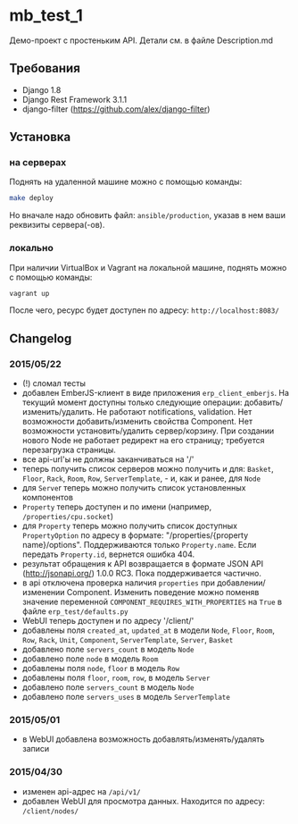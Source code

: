 # mb_test_1

Демо-проект с простеньким API. Детали см. в файле Description.md

## Требования
- Django 1.8
- Django Rest Framework 3.1.1
- django-filter (https://github.com/alex/django-filter)


## Установка

### на серверах

Поднять на удаленной машине можно с помощью команды:

```bash
make deploy
```

Но вначале надо обновить файл: `ansible/production`, указав в нем ваши реквизиты сервера(-ов).


### локально

При наличии VirtualBox и Vagrant на локальной машине, поднять можно с помощью команды:

```bash
vagrant up
```

После чего, ресурс будет доступен по адресу: `http://localhost:8083/`


## Changelog

### 2015/05/22
- (!) сломал тесты
- добавлен EmberJS-клиент в виде приложения `erp_client_emberjs`. На текущий момент доступны только следующие операции: добавить/изменить/удалить. Не работают notifications, validation. Нет возможности добавить/изменить свойства Component. Нет возможности установить/удалить сервер/корзину. При создании нового Node не работает редирект на его страницу; требуется перезагрузка страницы.
- все api-url'ы не должны заканчиваться на '/'
- теперь получить список серверов можно получить и для: `Basket`, `Floor`, `Rack`, `Room`, `Row`, `ServerTemplate`, - и, как и ранее, для `Node`
- для `Serve`r теперь можно получить список установленных компонентов
- `Property` теперь доступен и по имени (например, `/properties/cpu.socket`)
- для `Property` теперь можно получить список доступных `PropertyOption` по адресу в формате: "/properties/{property name}/options". Поддерживаются только `Property.name`. Если передать `Property.id`, вернется ошибка 404.
- результат обращения к API возвращается в формате JSON API (http://jsonapi.org/) 1.0.0 RC3. Пока поддерживается частично.
- в api отключена проверка наличия `properties` при добавлении/изменении Component. Изменить поведение можно поменяв значение переменной `COMPONENT_REQUIRES_WITH_PROPERTIES` на `True` в файле `erp_test/defaults.py`
- WebUI теперь доступен и по адресу '/client/'
- добавлены поля `created_at`, `updated_at` в модели `Node`, `Floor`, `Room`, `Row`, `Rack`, `Unit`, `Component`, `ServerTemplate`, `Server`, `Basket`
- добавлено поле `servers_count` в модель `Node`
- добавлено поле `node` в модель `Room`
- добавлены поля `node`, `floor` в модель `Row`
- добавлены поля `floor`, `room`, `row`, в модель `Server`
- добавлено поле `servers_count` в модель `Node`
- добавлено поле `servers_uses` в модель `ServerTemplate`

### 2015/05/01
- в WebUI добавлена возможность добавлять/изменять/удалять записи

### 2015/04/30
- изменен api-адрес на `/api/v1/`
- добавлен WebUI для просмотра данных. Находится по адресу: `/client/nodes/`
